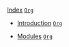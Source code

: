 [Index](../docs/index.html) [`Org`](../docs/index.org)

-   [Introduction](../docs/Introduction.html)
    [`Org`](../docs/Introduction.org)

-   [Modules](../docs/Modules.html) [`Org`](../docs/Modules.org)

